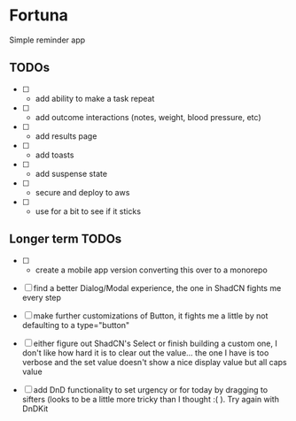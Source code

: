 # Fortuna

Simple reminder app

## TODOs

- [ ] - add ability to make a task repeat
- [ ] - add outcome interactions (notes, weight, blood pressure, etc)
- [ ] - add results page
- [ ] - add toasts
- [ ] - add suspense state
- [ ] - secure and deploy to aws
- [ ] - use for a bit to see if it sticks

## Longer term TODOs

- [ ] - create a mobile app version converting this over to a monorepo
- [ ] find a better Dialog/Modal experience, the one in ShadCN fights me every step
- [ ] make further customizations of Button, it fights me a little by not defaulting to a type="button"
- [ ] either figure out ShadCN's Select or finish building a custom one, I don't like how hard it is to clear out the value... the one I have is too verbose and the set value doesn't show a nice display value but all caps value
- [ ] add DnD functionality to set urgency or for today by dragging to sifters (looks to be a little more tricky than I thought :(  ). Try again with DnDKit
 